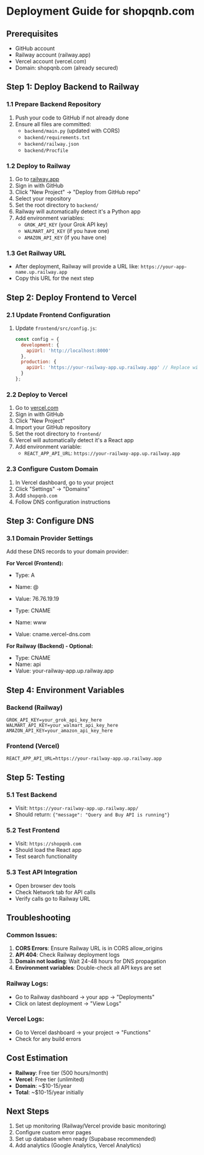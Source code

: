 # Deployment Guide for shopqnb.com

## Prerequisites
- GitHub account
- Railway account (railway.app)
- Vercel account (vercel.com)
- Domain: shopqnb.com (already secured)

## Step 1: Deploy Backend to Railway

### 1.1 Prepare Backend Repository
1. Push your code to GitHub if not already done
2. Ensure all files are committed:
   - `backend/main.py` (updated with CORS)
   - `backend/requirements.txt`
   - `backend/railway.json`
   - `backend/Procfile`

### 1.2 Deploy to Railway
1. Go to [railway.app](https://railway.app)
2. Sign in with GitHub
3. Click "New Project" → "Deploy from GitHub repo"
4. Select your repository
5. Set the root directory to `backend/`
6. Railway will automatically detect it's a Python app
7. Add environment variables:
   - `GROK_API_KEY` (your Grok API key)
   - `WALMART_API_KEY` (if you have one)
   - `AMAZON_API_KEY` (if you have one)

### 1.3 Get Railway URL
- After deployment, Railway will provide a URL like: `https://your-app-name.up.railway.app`
- Copy this URL for the next step

## Step 2: Deploy Frontend to Vercel

### 2.1 Update Frontend Configuration
1. Update `frontend/src/config.js`:
   ```javascript
   const config = {
     development: {
       apiUrl: 'http://localhost:8000'
     },
     production: {
       apiUrl: 'https://your-railway-app.up.railway.app' // Replace with your Railway URL
     }
   };
   ```

### 2.2 Deploy to Vercel
1. Go to [vercel.com](https://vercel.com)
2. Sign in with GitHub
3. Click "New Project"
4. Import your GitHub repository
5. Set the root directory to `frontend/`
6. Vercel will automatically detect it's a React app
7. Add environment variable:
   - `REACT_APP_API_URL`: `https://your-railway-app.up.railway.app`

### 2.3 Configure Custom Domain
1. In Vercel dashboard, go to your project
2. Click "Settings" → "Domains"
3. Add `shopqnb.com`
4. Follow DNS configuration instructions

## Step 3: Configure DNS

### 3.1 Domain Provider Settings
Add these DNS records to your domain provider:

**For Vercel (Frontend):**
- Type: A
- Name: @
- Value: 76.76.19.19

- Type: CNAME
- Name: www
- Value: cname.vercel-dns.com

**For Railway (Backend) - Optional:**
- Type: CNAME
- Name: api
- Value: your-railway-app.up.railway.app

## Step 4: Environment Variables

### Backend (Railway)
```
GROK_API_KEY=your_grok_api_key_here
WALMART_API_KEY=your_walmart_api_key_here
AMAZON_API_KEY=your_amazon_api_key_here
```

### Frontend (Vercel)
```
REACT_APP_API_URL=https://your-railway-app.up.railway.app
```

## Step 5: Testing

### 5.1 Test Backend
- Visit: `https://your-railway-app.up.railway.app/`
- Should return: `{"message": "Query and Buy API is running"}`

### 5.2 Test Frontend
- Visit: `https://shopqnb.com`
- Should load the React app
- Test search functionality

### 5.3 Test API Integration
- Open browser dev tools
- Check Network tab for API calls
- Verify calls go to Railway URL

## Troubleshooting

### Common Issues:
1. **CORS Errors**: Ensure Railway URL is in CORS allow_origins
2. **API 404**: Check Railway deployment logs
3. **Domain not loading**: Wait 24-48 hours for DNS propagation
4. **Environment variables**: Double-check all API keys are set

### Railway Logs:
- Go to Railway dashboard → your app → "Deployments"
- Click on latest deployment → "View Logs"

### Vercel Logs:
- Go to Vercel dashboard → your project → "Functions"
- Check for any build errors

## Cost Estimation
- **Railway**: Free tier (500 hours/month)
- **Vercel**: Free tier (unlimited)
- **Domain**: ~$10-15/year
- **Total**: ~$10-15/year initially

## Next Steps
1. Set up monitoring (Railway/Vercel provide basic monitoring)
2. Configure custom error pages
3. Set up database when ready (Supabase recommended)
4. Add analytics (Google Analytics, Vercel Analytics) 